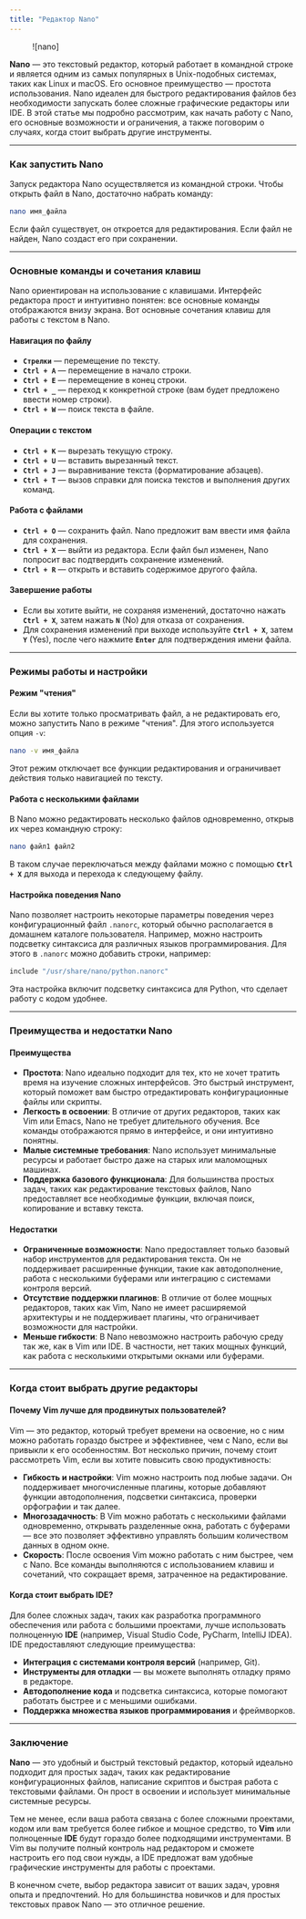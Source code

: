 ```yaml
---
title: "Редактор Nano"
---
```


<figure markdown="span">
  ![nano]
</figure>

**Nano** — это текстовый редактор, который работает в командной строке и является одним из самых популярных в Unix-подобных системах, таких как Linux и macOS. Его основное преимущество — простота использования. Nano идеален для быстрого редактирования файлов без необходимости запускать более сложные графические редакторы или IDE. В этой статье мы подробно рассмотрим, как начать работу с Nano, его основные возможности и ограничения, а также поговорим о случаях, когда стоит выбрать другие инструменты.

***

### Как запустить Nano

Запуск редактора Nano осуществляется из командной строки. Чтобы открыть файл в Nano, достаточно набрать команду:

```bash
nano имя_файла
```

Если файл существует, он откроется для редактирования. Если файл не найден, Nano создаст его при сохранении.

***

### Основные команды и сочетания клавиш

Nano ориентирован на использование с клавишами. Интерфейс редактора прост и интуитивно понятен: все основные команды отображаются внизу экрана. Вот основные сочетания клавиш для работы с текстом в Nano.

#### Навигация по файлу

* **`Стрелки`** — перемещение по тексту.
* **`Ctrl + A`** — перемещение в начало строки.
* **`Ctrl + E`** — перемещение в конец строки.
* **`Ctrl + _`** — переход к конкретной строке (вам будет предложено ввести номер строки).
* **`Ctrl + W`** — поиск текста в файле.

#### Операции с текстом

* **`Ctrl + K`** — вырезать текущую строку.
* **`Ctrl + U`** — вставить вырезанный текст.
* **`Ctrl + J`** — выравнивание текста (форматирование абзацев).
* **`Ctrl + T`** — вызов справки для поиска текстов и выполнения других команд.

#### Работа с файлами

* **`Ctrl + O`** — сохранить файл. Nano предложит вам ввести имя файла для сохранения.
* **`Ctrl + X`** — выйти из редактора. Если файл был изменен, Nano попросит вас подтвердить сохранение изменений.
* **`Ctrl + R`** — открыть и вставить содержимое другого файла.

#### Завершение работы

* Если вы хотите выйти, не сохраняя изменений, достаточно нажать **`Ctrl + X`**, затем нажать **`N`** (No) для отказа от сохранения.
* Для сохранения изменений при выходе используйте **`Ctrl + X`**, затем **`Y`** (Yes), после чего нажмите **`Enter`** для подтверждения имени файла.

***

### Режимы работы и настройки

#### Режим "чтения"

Если вы хотите только просматривать файл, а не редактировать его, можно запустить Nano в режиме "чтения". Для этого используется опция `-v`:

```bash
nano -v имя_файла
```

Этот режим отключает все функции редактирования и ограничивает действия только навигацией по тексту.

#### Работа с несколькими файлами

В Nano можно редактировать несколько файлов одновременно, открыв их через командную строку:

```bash
nano файл1 файл2
```

В таком случае переключаться между файлами можно с помощью **`Ctrl + X`** для выхода и перехода к следующему файлу.

#### Настройка поведения Nano

Nano позволяет настроить некоторые параметры поведения через конфигурационный файл `.nanorc`, который обычно располагается в домашнем каталоге пользователя. Например, можно настроить подсветку синтаксиса для различных языков программирования. Для этого в `.nanorc` можно добавить строки, например:

```bash
include "/usr/share/nano/python.nanorc"
```

Эта настройка включит подсветку синтаксиса для Python, что сделает работу с кодом удобнее.

***

### Преимущества и недостатки Nano

#### Преимущества

* **Простота**: Nano идеально подходит для тех, кто не хочет тратить время на изучение сложных интерфейсов. Это быстрый инструмент, который поможет вам быстро отредактировать конфигурационные файлы или скрипты.
* **Легкость в освоении**: В отличие от других редакторов, таких как Vim или Emacs, Nano не требует длительного обучения. Все команды отображаются прямо в интерфейсе, и они интуитивно понятны.
* **Малые системные требования**: Nano использует минимальные ресурсы и работает быстро даже на старых или маломощных машинах.
* **Поддержка базового функционала**: Для большинства простых задач, таких как редактирование текстовых файлов, Nano предоставляет все необходимые функции, включая поиск, копирование и вставку текста.

#### Недостатки

* **Ограниченные возможности**: Nano предоставляет только базовый набор инструментов для редактирования текста. Он не поддерживает расширенные функции, такие как автодополнение, работа с несколькими буферами или интеграцию с системами контроля версий.
* **Отсутствие поддержки плагинов**: В отличие от более мощных редакторов, таких как Vim, Nano не имеет расширяемой архитектуры и не поддерживает плагины, что ограничивает возможности для настройки.
* **Меньше гибкости**: В Nano невозможно настроить рабочую среду так же, как в Vim или IDE. В частности, нет таких мощных функций, как работа с несколькими открытыми окнами или буферами.

***

### Когда стоит выбрать другие редакторы

#### Почему Vim лучше для продвинутых пользователей?

Vim — это редактор, который требует времени на освоение, но с ним можно работать гораздо быстрее и эффективнее, чем с Nano, если вы привыкли к его особенностям. Вот несколько причин, почему стоит рассмотреть Vim, если вы хотите повысить свою продуктивность:

* **Гибкость и настройки**: Vim можно настроить под любые задачи. Он поддерживает многочисленные плагины, которые добавляют функции автодополнения, подсветки синтаксиса, проверки орфографии и так далее.
* **Многозадачность**: В Vim можно работать с несколькими файлами одновременно, открывать разделенные окна, работать с буферами — все это позволяет эффективно управлять большим количеством данных в одном окне.
* **Скорость**: После освоения Vim можно работать с ним быстрее, чем с Nano. Все команды выполняются с использованием клавиш и сочетаний, что сокращает время, затраченное на редактирование.

#### Когда стоит выбрать IDE?

Для более сложных задач, таких как разработка программного обеспечения или работа с большими проектами, лучше использовать полноценную **IDE** (например, Visual Studio Code, PyCharm, IntelliJ IDEA). IDE предоставляют следующие преимущества:

* **Интеграция с системами контроля версий** (например, Git).
* **Инструменты для отладки** — вы можете выполнять отладку прямо в редакторе.
* **Автодополнение кода** и подсветка синтаксиса, которые помогают работать быстрее и с меньшими ошибками.
* **Поддержка множества языков программирования** и фреймворков.

***

### Заключение

**Nano** — это удобный и быстрый текстовый редактор, который идеально подходит для простых задач, таких как редактирование конфигурационных файлов, написание скриптов и быстрая работа с текстовыми файлами. Он прост в освоении и использует минимальные системные ресурсы.

Тем не менее, если ваша работа связана с более сложными проектами, кодом или вам требуется более гибкое и мощное средство, то **Vim** или полноценные **IDE** будут гораздо более подходящими инструментами. В Vim вы получите полный контроль над редактором и сможете настроить его под свои нужды, а IDE предложат вам удобные графические инструменты для работы с проектами.

В конечном счете, выбор редактора зависит от ваших задач, уровня опыта и предпочтений. Но для большинства новичков и для простых текстовых правок Nano — это отличное решение.

[nano]: ../assets/images/nano.webp